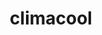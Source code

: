 ---
ee_id: '4426'
site: '1'
type: '2'
url: 2016-055-climacool
title: climacool
year: '2016'
display_year: '2016'
medium: Inkjet on Angelica Universal Photomatte 230
dims: 168 x 95.8 x 4 cm
pitch:
ps:
live_url:
related:
youtube:
related_code:
imgs: climacool-2016-055-full-database-JH.jpg
subheading:
download:
add_credit:
commission:
layout: things-i-made
---
